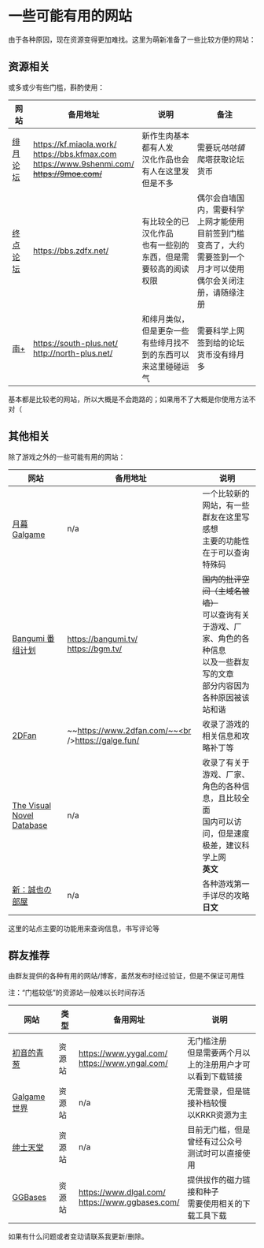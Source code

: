 # 一些可能有用的网站

由于各种原因，现在资源变得更加难找。这里为萌新准备了一些比较方便的网站：

## 资源相关

或多或少有些门槛，斟酌使用：

| 网站                                                 | 备用地址                                                     | 说明                                                         | 备注                                                         |
| ---------------------------------------------------- | ------------------------------------------------------------ | ------------------------------------------------------------ | ------------------------------------------------------------ |
| [绯月论坛](https://bbs.kfmax.com/index.php)          | https://kf.miaola.work/<br />https://bbs.kfmax.com<br />https://www.9shenmi.com/<br />~~https://9moe.com/~~ | 新作生肉基本都有人发<br />汉化作品也会有人在这里发但是不多   | 需要玩*咕咕镇*爬塔获取论坛货币                               |
| [终点论坛](https://bbs.zdfx.net/forum.php?mobile=no) | https://bbs.zdfx.net/                                        | 有比较全的已汉化作品<br />也有一些别的东西，但是需要较高的阅读权限 | 偶尔会自墙国内，需要科学上网才能使用<br />目前签到门槛变高了，大约需要签到一个月才可以使用<br />偶尔会关闭注册，请随缘注册 |
| [南+](https://south-plus.net/)                       | https://south-plus.net/<br />http://north-plus.net/          | 和绯月类似，但是更杂一些<br />有些绯月找不到的东西可以来这里碰碰运气 | 需要科学上网<br />签到给的论坛货币没有绯月多                 |

基本都是比较老的网站，所以大概是不会跑路的；如果用不了大概是你使用方法不对（

## 其他相关

除了游戏之外的一些可能有用的网站：

| 网站                                           | 备用地址                                           | 说明                                                         |
| ---------------------------------------------- | -------------------------------------------------- | ------------------------------------------------------------ |
| [月幕Galgame](https://www.ymgal.com/)          | n/a                                                | 一个比较新的网站，有一些群友在这里写感想<br />主要的功能性在于可以查询特殊码 |
| [Bangumi 番组计划](http://bangumi.tv/)         | https://bangumi.tv/<br />https://bgm.tv/           | ~~国内的批评空间（主域名被墙）~~<br />可以查询有关于游戏、厂家、角色的各种信息<br />以及一些群友写的文章<br />部分内容因为各种原因被该站和谐 |
| [2DFan](https://galge.fun/)                    | ~~https://www.2dfan.com/~~<br />https://galge.fun/ | 收录了游戏的相关信息和攻略补丁等                             |
| [The Visual Novel Database](https://vndb.org/) | n/a                                                | 收录了有关于游戏、厂家、角色的各种信息，且比较全面<br />国内可以访问，但是速度极差，建议科学上网<br />**英文** |
| [新：誠也の部屋](https://seiya-saiga.com/)     | n/a                                                | 各种游戏第一手详尽的攻略<br />**日文**                       |

这里的站点主要的功能用来查询信息，书写评论等

## 群友推荐

由群友提供的各种有用的网站/博客，虽然发布时经过验证，但是不保证可用性

注：“门槛较低”的资源站一般难以长时间存活

| 网站                                    | 类型   | 备用网址                                             | 说明                                                         |
| --------------------------------------- | ------ | ---------------------------------------------------- | ------------------------------------------------------------ |
| [初音的青葱](https://www.yygal.com/)    | 资源站 | https://www.yygal.com/<br />https://www.yngal.com/   | 无门槛注册<br />但是需要两个月以上的注册用户才可以看到下载链接 |
| [Galgame 世界](https://acgngame.net/)   | 资源站 | n/a                                                  | 无需登录，但是链接补档较慢<br />以KRKR资源为主               |
| [绅士天堂](https://www.acggalgame.com/) | 资源站 | n/a                                                  | 目前无门槛，但是曾经有过公众号<br />测试时可以直接使用       |
| [GGBases](https://www.dlgal.com/)       | 资源站 | https://www.dlgal.com/<br />https://www.ggbases.com/ | 提供拔作的磁力链接和种子<br />需要使用相关的下载工具下载     |

如果有什么问题或者变动请联系我更新/删除。
